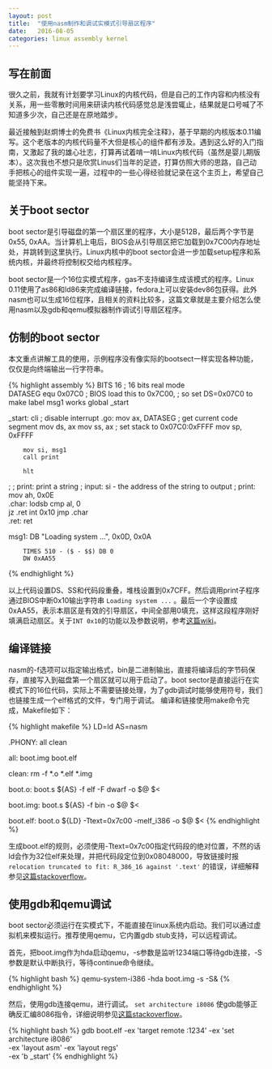 ```yaml
---
layout: post
title:  "使用nasm制作和调试实模式引导扇区程序"
date:   2016-08-05
categories: linux assembly kernel
---
```


## 写在前面

很久之前，我就有计划要学习Linux的内核代码，但是自己的工作内容和内核没有关系，用一些零散时间用来研读内核代码感觉总是浅尝辄止，结果就是口号喊了不知道多少次，自己还是在原地踏步。

最近接触到赵炯博士的免费书《Linux内核完全注释》，基于早期的内核版本0.11编写。这个老版本的内核代码量不大但是核心的组件都有涉及。遇到这么好的入门指南，又激起了我的雄心壮志，打算再试着啃一啃Linux内核代码（虽然是婴儿期版本）。这次我也不想只是欣赏Linus们当年的足迹，打算仿照大师的思路，自己动手把核心的组件实现一遍，过程中的一些心得经验就记录在这个主页上，希望自己能坚持下来。

## 关于boot sector

boot sector是引导磁盘的第一个扇区里的程序，大小是512B，最后两个字节是0x55, 0xAA。当计算机上电后，BIOS会从引导扇区把它加载到0x7C00内存地址处，并跳转到这里执行。Linux内核中的boot sector会进一步加载setup程序和系统内核，并最终将控制权交给内核程序。

boot sector是一个16位实模式程序，gas不支持编译生成该模式的程序。Linux 0.11使用了as86和ld86来完成编译链接，fedora上可以安装dev86包获得。此外nasm也可以生成16位程序，且相关的资料比较多，这篇文章就是主要介绍怎么使用nasm以及gdb和qemu模拟器制作调试引导扇区程序。

## 仿制的boot sector

本文重点讲解工具的使用，示例程序没有像实际的bootsect一样实现各种功能，仅仅是向终端输出一行字符串。

{% highlight assembly %}
        BITS 16                         ; 16 bits real mode                
        DATASEG equ 0x07C0              ; BIOS load this to 0x7C00,
                                        ; so set DS=0x07C0 to make label msg1 works
        global _start

_start:
        cli                             ; disable interrupt
.go:
        mov ax, DATASEG                 ; get current code segment
        mov ds, ax
        mov ss, ax                      ; set stack to 0x07C0:0xFFFF
        mov sp, 0xFFFF
        
        mov si, msg1                                                       
        call print                                                         
        
        hlt                                                                

;
; print: print a string
; input: si - the address of the string to output
;
print:
        mov ah, 0x0E                                                       
.char:
        lodsb
        cmp al, 0                                                          
        jz .ret
        int 0x10
        jmp .char                                                          
.ret:
        ret                                                                

msg1:
        DB "Loading system ...", 0x0D, 0x0A

        TIMES 510 - ($ - $$) DB 0
        DW 0xAA55
{% endhighlight %}

以上代码设置DS、SS和代码段重叠，堆栈设置到0x7CFF。然后调用print子程序通过BIOS中断0x10输出字符串 `Loading system ...` 。最后一个字设置成0xAA55，表示本扇区是有效的引导扇区，中间全部用0填充，这样这段程序刚好填满启动扇区。关于`INT 0x10`的功能以及参数说明，参考[这篇wiki][int-10h]。

## 编译链接

nasm的-f选项可以指定输出格式，bin是二进制输出，直接将编译后的字节码保存，直接写入到磁盘第一个扇区就可以用于启动了。boot sector是直接运行在实模式下的16位代码，实际上不需要链接处理，为了gdb调试时能够使用符号，我们也链接生成一个elf格式的文件，专门用于调试。
编译和链接使用make命令完成，Makefile如下：

{% highlight makefile %}
LD=ld
AS=nasm

.PHONY: all clean

all: boot.img boot.elf

clean:
	rm -f *.o *.elf *.img

boot.o: boot.s
	${AS} -f elf -F dwarf -o $@ $<

boot.img: boot.s
	${AS} -f bin -o $@ $<

boot.elf: boot.o
	${LD} -Ttext=0x7c00 -melf_i386 -o $@ $<
{% endhighlight %}

生成boot.elf的规则，必须使用-Ttext=0x7c00指定代码段的绝对位置，不然的话ld会作为32位elf来处理，并把代码段定位到0x08048000，导致链接时报 `relocation truncated to fit: R_386_16 against '.text'` 的错误，详细解释参见[这篇stackoverflow][relocation-truncated]。

## 使用gdb和qemu调试

boot sector必须运行在实模式下，不能直接在linux系统内启动。我们可以通过虚拟机来模拟运行。推荐使用qemu，它内置gdb stub支持，可以远程调试。

首先，把boot.img作为hda启动qemu，-s参数是监听1234端口等待gdb连接，-S参数是默认中断执行，等待continue命令继续。

{% highlight bash %}
qemu-system-i386 -hda boot.img -s -S&
{% endhighlight %}

然后，使用gdb连接qemu，进行调试。 `set architecture i8086` 使gdb能够正确反汇编8086指令，详细说明参见[这篇stackoverflow][debug-16-bit-assembly]。

{% highlight bash %}
gdb boot.elf -ex 'target remote :1234' -ex 'set architecture i8086'\
 -ex 'layout asm' -ex 'layout regs'\
 -ex 'b _start'
{% endhighlight %}

[int-10h]:https://en.wikipedia.org/wiki/INT_10H
[relocation-truncated]:http://stackoverflow.com/questions/34995239/nasm-ld-relocation-truncated-to-fit-r-386-16
[debug-16-bit-assembly]:http://stackoverflow.com/questions/32955887/how-to-disassemble-16-bit-x86-boot-sector-code-in-gdb-with-x-i-pc-it-gets-tr



